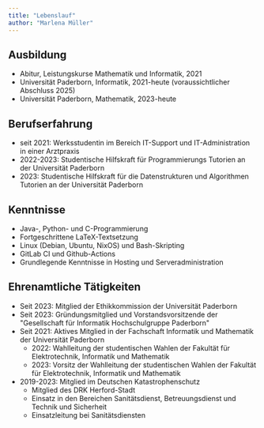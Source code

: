 ```yaml
---
title: "Lebenslauf"
author: "Marlena Müller"
---
```


## Ausbildung

* Abitur, Leistungskurse Mathematik und Informatik, 2021
* Universität Paderborn, Informatik, 2021-heute (voraussichtlicher Abschluss 2025)
* Universität Paderborn, Mathematik, 2023-heute

## Berufserfahrung

* seit 2021: Werksstudentin im Bereich IT-Support und IT-Administration in einer Arztpraxis
* 2022-2023: Studentische Hilfskraft für Programmierungs Tutorien an der Universität Paderborn
* 2023: Studentische Hilfskraft für die Datenstrukturen und Algorithmen Tutorien an der Universität Paderborn

## Kenntnisse

* Java-, Python- und C-Programmierung
* Fortgeschrittene LaTeX-Textsetzung
* Linux (Debian, Ubuntu, NixOS) und Bash-Skripting
* GitLab CI und Github-Actions
* Grundlegende Kenntnisse in Hosting und Serveradministration
  
## Ehrenamtliche Tätigkeiten

* Seit 2023: Mitglied der Ethikkommission der Universität Paderborn
* Seit 2023: Gründungsmitglied und Vorstandsvorsitzende der "Gesellschaft für Informatik Hochschulgruppe Paderborn"
* Seit 2021: Aktives Mitglied in der Fachschaft Informatik und Mathematik der Universität Paderborn
  * 2022: Wahlleitung der studentischen Wahlen der Fakultät für Elektrotechnik, Informatik und Mathematik
  * 2023: Vorsitz der Wahlleitung der studentischen Wahlen der Fakultät für Elektrotechnik, Informatik und Mathematik
* 2019-2023: Mitglied im Deutschen Katastrophenschutz
  * Mitglied des DRK Herford-Stadt
  * Einsatz in den Bereichen Sanitätsdienst, Betreuungsdienst und Technik und Sicherheit
  * Einsatzleitung bei Sanitätsdiensten
